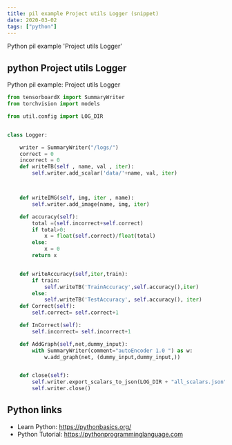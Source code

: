 ```yaml
---
title: pil example Project utils Logger (snippet)
date: 2020-03-02
tags: ["python"]
---
```

Python pil example 'Project utils Logger'


## python Project utils Logger

Python pil example: Project utils Logger

```python
from tensorboardX import SummaryWriter
from torchvision import models

from util.config import LOG_DIR


class Logger:

    writer = SummaryWriter("/logs/")
    correct = 0
    incorrect = 0
    def writeTB(self , name, val , iter):
        self.writer.add_scalar('data/'+name, val, iter)



    def writeIMG(self, img, iter , name):
        self.writer.add_image(name, img, iter)

    def accuracy(self):
        total =(self.incorrect+self.correct)
        if total>0:
            x = float(self.correct)/float(total)
        else:
            x = 0
        return x


    def writeAccuracy(self,iter,train):
        if train:
            self.writeTB('TrainAccuracy',self.accuracy(),iter)
        else:
            self.writeTB('TestAccuracy', self.accuracy(), iter)
    def Correct(self):
        self.correct= self.correct+1

    def InCorrect(self):
        self.incorrect= self.incorrect+1

    def AddGraph(self,net,dummy_input):
        with SummaryWriter(comment="autoEncoder 1.0 ") as w:
            w.add_graph(net, (dummy_input,dummy_input,))


    def close(self):
        self.writer.export_scalars_to_json(LOG_DIR + "all_scalars.json")
        self.writer.close()

```

## Python links

- Learn Python: https://pythonbasics.org/
- Python Tutorial: https://pythonprogramminglanguage.com
